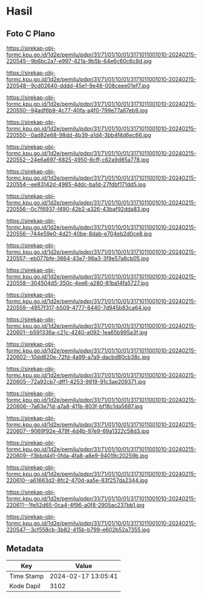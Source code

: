 # Hasil

## Foto C Plano

https://sirekap-obj-formc.kpu.go.id/1d2e/pemilu/pdpr/31/71/01/10/01/3171011001010-20240215-220545--9b6bc2a7-e997-421a-9b5b-64e6c60c6c8d.jpg

https://sirekap-obj-formc.kpu.go.id/1d2e/pemilu/pdpr/31/71/01/10/01/3171011001010-20240215-220548--9cd02640-dddd-45e1-9e48-008ceee01ef7.jpg

https://sirekap-obj-formc.kpu.go.id/1d2e/pemilu/pdpr/31/71/01/10/01/3171011001010-20240215-220550--94adf6b9-4c77-40fa-a4f0-799e77a67eb9.jpg

https://sirekap-obj-formc.kpu.go.id/1d2e/pemilu/pdpr/31/71/01/10/01/3171011001010-20240215-220550--0ad82e68-98dd-4b39-a1d4-3bb4f4d6ec66.jpg

https://sirekap-obj-formc.kpu.go.id/1d2e/pemilu/pdpr/31/71/01/10/01/3171011001010-20240215-220552--24e6a697-6825-4950-8cff-c62a9d85a778.jpg

https://sirekap-obj-formc.kpu.go.id/1d2e/pemilu/pdpr/31/71/01/10/01/3171011001010-20240215-220554--ee83142d-4985-4ddc-ba1d-27fdbf171dd5.jpg

https://sirekap-obj-formc.kpu.go.id/1d2e/pemilu/pdpr/31/71/01/10/01/3171011001010-20240215-220556--0c7f6937-f490-42b2-a326-43baf92dda83.jpg

https://sirekap-obj-formc.kpu.go.id/1d2e/pemilu/pdpr/31/71/01/10/01/3171011001010-20240215-220556--744e59e0-4d21-40be-8dab-e704eb2d0ce8.jpg

https://sirekap-obj-formc.kpu.go.id/1d2e/pemilu/pdpr/31/71/01/10/01/3171011001010-20240215-220557--eb077bfe-3664-43e7-96a3-3f9e57a8cb05.jpg

https://sirekap-obj-formc.kpu.go.id/1d2e/pemilu/pdpr/31/71/01/10/01/3171011001010-20240215-220558--304504d5-350c-4ee6-a280-81ba14fa5727.jpg

https://sirekap-obj-formc.kpu.go.id/1d2e/pemilu/pdpr/31/71/01/10/01/3171011001010-20240215-220559--4957f317-b509-4777-8440-7d945b83ca64.jpg

https://sirekap-obj-formc.kpu.go.id/1d2e/pemilu/pdpr/31/71/01/10/01/3171011001010-20240215-220601--b591336a-c21c-4240-a092-1ea65b995a3f.jpg

https://sirekap-obj-formc.kpu.go.id/1d2e/pemilu/pdpr/31/71/01/10/01/3171011001010-20240215-220602--10dd820e-72fd-4a99-a7a9-dacbd80cb38c.jpg

https://sirekap-obj-formc.kpu.go.id/1d2e/pemilu/pdpr/31/71/01/10/01/3171011001010-20240215-220605--72a92cb7-dff1-4253-9919-91c3ae209371.jpg

https://sirekap-obj-formc.kpu.go.id/1d2e/pemilu/pdpr/31/71/01/10/01/3171011001010-20240215-220606--7a63e71d-a7a8-411b-803f-bf18c1da5697.jpg

https://sirekap-obj-formc.kpu.go.id/1d2e/pemilu/pdpr/31/71/01/10/01/3171011001010-20240215-220607--9069f92e-479f-4d4b-97e9-69a1322c58d3.jpg

https://sirekap-obj-formc.kpu.go.id/1d2e/pemilu/pdpr/31/71/01/10/01/3171011001010-20240215-220609--f3bbd4d1-0fda-4fa8-a8e9-94019c20259b.jpg

https://sirekap-obj-formc.kpu.go.id/1d2e/pemilu/pdpr/31/71/01/10/01/3171011001010-20240215-220610--a61663d2-8fc2-470d-aa5e-83f257da2344.jpg

https://sirekap-obj-formc.kpu.go.id/1d2e/pemilu/pdpr/31/71/01/10/01/3171011001010-20240215-220611--1fe52d65-0ca4-4f96-a0f8-2905ac237bb1.jpg

https://sirekap-obj-formc.kpu.go.id/1d2e/pemilu/pdpr/31/71/01/10/01/3171011001010-20240215-220547--3cf558cb-3b82-415b-b799-e602b52a7355.jpg


## Metadata

| Key        | Value               |
| ---------- | ------------------- |
| Time Stamp | 2024-02-17 13:05:41 |
| Kode Dapil | 3102                |



